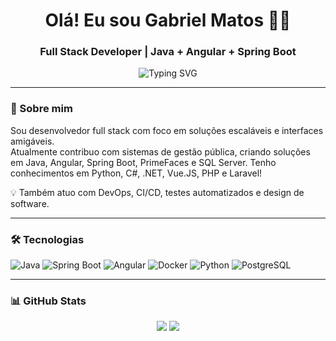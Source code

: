 <h1 align="center">Olá! Eu sou Gabriel Matos 👨‍💻</h1>
<h3 align="center">Full Stack Developer | Java + Angular + Spring Boot</h3>

<p align="center">
  <img src="https://readme-typing-svg.demolab.com?font=Fira+Code&pause=1000&color=00FFAA&width=435&lines=Java+%2B+Angular+%2B+Spring+Boot;DevOps+com+CI%2FCD+e+Docker;Clean+Code+%7C+SOLID+%7C+SCRUM" alt="Typing SVG" />
</p>

---

### 🚀 Sobre mim

Sou desenvolvedor full stack com foco em soluções escaláveis e interfaces amigáveis.  
Atualmente contribuo com sistemas de gestão pública, criando soluções em Java, Angular, Spring Boot, PrimeFaces e SQL Server.
Tenho conhecimentos em Python, C#, .NET, Vue.JS, PHP e Laravel! 

💡 Também atuo com DevOps, CI/CD, testes automatizados e design de software.

---

### 🛠️ Tecnologias

![Java](https://img.shields.io/badge/Java-ED8B00?style=for-the-badge&logo=openjdk&logoColor=white)
![Spring Boot](https://img.shields.io/badge/Spring_Boot-6DB33F?style=for-the-badge&logo=spring-boot&logoColor=white)
![Angular](https://img.shields.io/badge/Angular-DD0031?style=for-the-badge&logo=angular&logoColor=white)
![Docker](https://img.shields.io/badge/Docker-2496ED?style=for-the-badge&logo=docker&logoColor=white)
![Python](https://img.shields.io/badge/Python-3776AB?style=for-the-badge&logo=python&logoColor=white)
![PostgreSQL](https://img.shields.io/badge/PostgreSQL-4169E1?style=for-the-badge&logo=postgresql&logoColor=white)

---

### 📊 GitHub Stats

<p align="center">
  <img src="https://github-readme-stats.vercel.app/api?username=xmazzan&show_icons=true&theme=tokyonight" />
  <img src="https://github-readme-stats.vercel.app/api/top-langs/?username=xmazzan&layout=compact&theme=tokyonight" />
</p>

